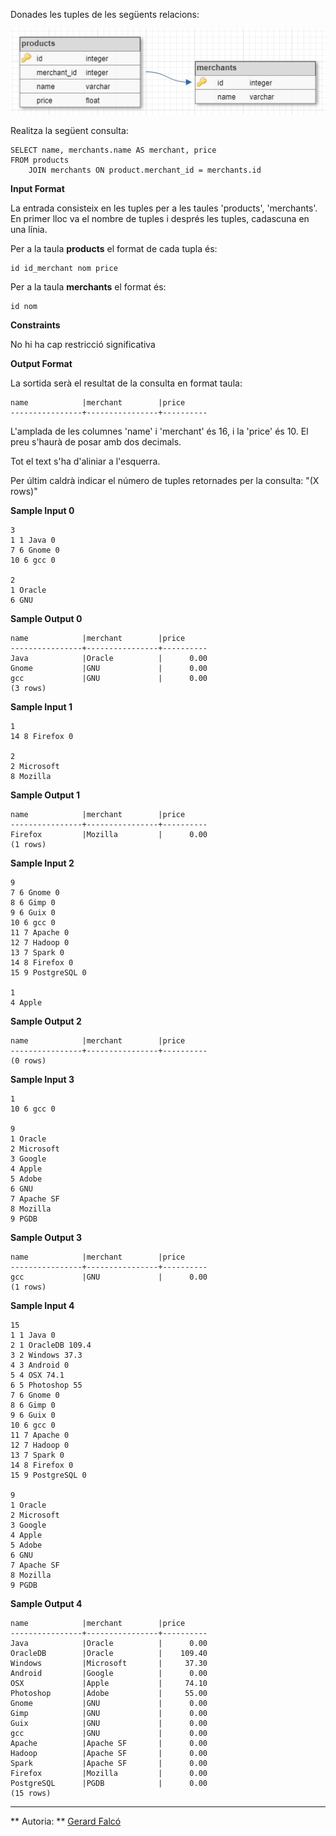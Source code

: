 Donades les tuples de les següents relacions:

![image](1556869986-ef1ae97bb9-db2.png)

Realitza la següent consulta:

    SELECT name, merchants.name AS merchant, price 
    FROM products 
        JOIN merchants ON product.merchant_id = merchants.id

**Input Format**

La entrada consisteix en les tuples per a les taules 'products',
'merchants'. En primer lloc va el nombre de tuples i després les tuples,
cadascuna en una línia.

Per a la taula **products** el format de cada tupla és:

    id id_merchant nom price

Per a la taula **merchants** el format és:

    id nom

**Constraints**

No hi ha cap restricció significativa

**Output Format**

La sortida serà el resultat de la consulta en format taula:

    name            |merchant        |price     
    ----------------+----------------+----------

L'amplada de les columnes 'name' i 'merchant' és 16, i la 'price' és 10.
El preu s'haurà de posar amb dos decimals.

Tot el text s'ha d'aliniar a l'esquerra.

Per últim caldrà indicar el número de tuples retornades per la consulta:
"(X rows)"

**Sample Input 0**

    3
    1 1 Java 0
    7 6 Gnome 0
    10 6 gcc 0
    
    2
    1 Oracle
    6 GNU

**Sample Output 0**

    name            |merchant        |price     
    ----------------+----------------+----------
    Java            |Oracle          |      0.00
    Gnome           |GNU             |      0.00
    gcc             |GNU             |      0.00
    (3 rows)

**Sample Input 1**

    1
    14 8 Firefox 0
    
    2
    2 Microsoft
    8 Mozilla

**Sample Output 1**

    name            |merchant        |price     
    ----------------+----------------+----------
    Firefox         |Mozilla         |      0.00
    (1 rows)

**Sample Input 2**

    9
    7 6 Gnome 0
    8 6 Gimp 0
    9 6 Guix 0
    10 6 gcc 0
    11 7 Apache 0
    12 7 Hadoop 0
    13 7 Spark 0
    14 8 Firefox 0
    15 9 PostgreSQL 0
    
    1
    4 Apple

**Sample Output 2**

    name            |merchant        |price     
    ----------------+----------------+----------
    (0 rows)

**Sample Input 3**

    1
    10 6 gcc 0
    
    9
    1 Oracle
    2 Microsoft
    3 Google
    4 Apple
    5 Adobe
    6 GNU
    7 Apache SF
    8 Mozilla
    9 PGDB

**Sample Output 3**

    name            |merchant        |price     
    ----------------+----------------+----------
    gcc             |GNU             |      0.00
    (1 rows)

**Sample Input 4**

    15
    1 1 Java 0
    2 1 OracleDB 109.4
    3 2 Windows 37.3
    4 3 Android 0
    5 4 OSX 74.1
    6 5 Photoshop 55
    7 6 Gnome 0
    8 6 Gimp 0
    9 6 Guix 0
    10 6 gcc 0
    11 7 Apache 0
    12 7 Hadoop 0
    13 7 Spark 0
    14 8 Firefox 0
    15 9 PostgreSQL 0
    
    9
    1 Oracle
    2 Microsoft
    3 Google
    4 Apple
    5 Adobe
    6 GNU
    7 Apache SF
    8 Mozilla
    9 PGDB

**Sample Output 4**

    name            |merchant        |price     
    ----------------+----------------+----------
    Java            |Oracle          |      0.00
    OracleDB        |Oracle          |    109.40
    Windows         |Microsoft       |     37.30
    Android         |Google          |      0.00
    OSX             |Apple           |     74.10
    Photoshop       |Adobe           |     55.00
    Gnome           |GNU             |      0.00
    Gimp            |GNU             |      0.00
    Guix            |GNU             |      0.00
    gcc             |GNU             |      0.00
    Apache          |Apache SF       |      0.00
    Hadoop          |Apache SF       |      0.00
    Spark           |Apache SF       |      0.00
    Firefox         |Mozilla         |      0.00
    PostgreSQL      |PGDB            |      0.00
    (15 rows)

----------

** Autoria: **
[Gerard Falcó](https://github.com/gerardfp)
